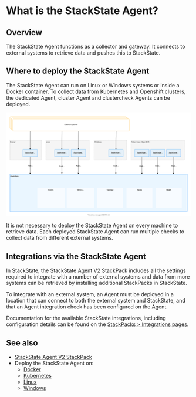 # What is the StackState Agent?

## Overview

The StackState Agent functions as a collector and gateway. It connects to external systems to retrieve data and pushes this to StackState.

## Where to deploy the StackState Agent

The StackState Agent can run on Linux or Windows systems or inside a Docker container. To collect data from Kubernetes and Openshift clusters, the dedicated Agent, cluster Agent and clustercheck Agents can be deployed.

![StackState Agent](/.gitbook/assets/stackstate-agent.svg)

It is not necessary to deploy the StackState Agent on every machine to retrieve data. Each deployed StackState Agent can run multiple checks to collect data from different external systems.

## Integrations via the StackState Agent

In StackState, the StackState Agent V2 StackPack includes all the settings required to integrate with a number of external systems and data from more systems can be retrieved by installing additional StackPacks in StackState. 

To integrate with an external system, an Agent must be deployed in a location that can connect to both the external system and StackState, and that an Agent integration check has been configured on the Agent. 

Documentation for the available StackState integrations, including configuration details can be found on the [StackPacks > Integrations pages](/stackpacks/integrations/).


## See also

* [StackState Agent V2 StackPack](/stackpacks/integrations/agent.md)
* Deploy the StackState Agent on:
    - [Docker](/setup/agent/docker.md)
    - [Kubernetes](/setup/agent/kubernetes.md)
    - [Linux](/setup/agent/linux.md)
    - [Windows](/setup/agent/windows.md)